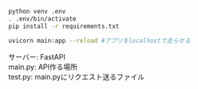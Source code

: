 ```zsh
python venv .env
. .env/bin/activate
pip install -r requirements.txt
```
```zsh
uvicorn main:app --reload #アプリをlocalhostで走らせる
```
サーバー: FastAPI  
main.py: API作る場所  
test.py: main.pyにリクエスト送るファイル